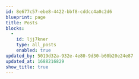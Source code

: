 ```yaml
---
id: 8e677c57-ebe8-4422-bbf8-cddcc4a0c2d6
blueprint: page
title: Posts
blocks:
  -
    id: ljj7kner
    type: all_posts
    enabled: true
updated_by: 5019d32a-932e-4e80-9d30-b60b20e24e87
updated_at: 1688216829
show_title: true
---
```

